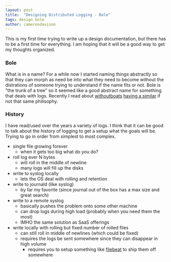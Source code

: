 ```yaml
---
layout: post
title:  "Designing Distributed Logging - Bole"
tags: design bole
author: camerondavison
---
```


This is my first time trying to write up a design documentation, but there has to be a first time for everything.
I am hoping that it will be a good way to get my thoughts organized.

### Bole
What is in a name? For a while now I started naming things abstractly so that they can morph as need be into what they need to become without the distrations of someone trying to understand if the name fits or not. 
Bole is "the trunk of a tree" so it seemed like a good abstract name for something that deals with logs.
Recently I read about [withoutboats](https://github.com/withoutboats) [having a similar](https://boats.gitlab.io/blog/post/names-and-scuba/) if not that same philisophy.

### History
I have read/used over the years a variety of logs. I think that it can be good to talk about the history of logging to get a setup what the goals will be. Trying to go in order from simplest to most complex.

- single file growing forever
  - when it gets too big what do you do?
- roll log ever N bytes
  - will roll in the middle of newline
  - many logs will fill up the disks
- write to syslog locally
  - lets the OS deal with rolling and retention
- write to journald (like syslog)
  - by far my favorite (since journal out of the box has a max size and great search)
- write to a remote syslog
  - basically pushes the problem onto some other machine
  - can drop logs during high load (probably when you need them the most)
  - IMHO the same solution as SaaS offerings
- write locally with rolling but fixed number of rolled files
  - can still roll in middle of newlines (which could be fixed)
  - requires the logs be sent somewhere since they can disappear in high volume
     - requires you to setup something like [filebeat](https://github.com/elastic/beats/tree/master/filebeat) to ship them off somewhere
     
